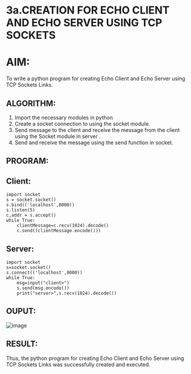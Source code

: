 # 3a.CREATION FOR ECHO CLIENT AND ECHO SERVER USING TCP SOCKETS
# AIM:
To write a python program for creating Echo Client and Echo Server using TCP
Sockets Links.
## ALGORITHM:
1. Import the necessary modules in python
2. Create a socket connection to using the socket module.
3. Send message to the client and receive the message from the client using the Socket module in
 server .
4. Send and receive the message using the send function in socket.
## PROGRAM:
## Client:
```
import socket
s = socket.socket()
s.bind(('localhost',8000))
s.listen(5)
c,addr = s.accept()
while True:
    clientMessage=c.recv(1024).decode()
    c.send((clientMessage.encode()))
```
## Server:
```
import socket
s=socket.socket()
s.connect(('localhost',8000))
while True:
    msg=input("client>")
    s.send(msg.encode())
    print("server>",s.recv(1024).decode())
```

## OUPUT:
![image](https://github.com/kannan-nagaraju/3a.Sockets_Creation_for_Echo_Client_and_Echo_Server/assets/145742755/e24d5f93-c0b1-4c37-8117-bbf74b660ee1)
## RESULT:
Thus, the python program for creating Echo Client and Echo Server using TCP Sockets Links 
was successfully created and executed.
